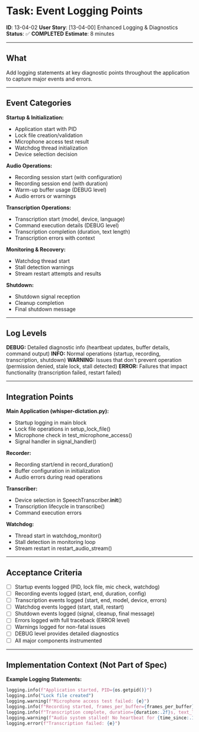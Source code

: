 # Task: Event Logging Points

**ID**: 13-04-02
**User Story**: [13-04-00] Enhanced Logging & Diagnostics
**Status**: ✅ **COMPLETED**
**Estimate**: 8 minutes

---

## What

Add logging statements at key diagnostic points throughout the application to capture major events and errors.

---

## Event Categories

**Startup & Initialization:**
- Application start with PID
- Lock file creation/validation
- Microphone access test result
- Watchdog thread initialization
- Device selection decision

**Audio Operations:**
- Recording session start (with configuration)
- Recording session end (with duration)
- Warm-up buffer usage (DEBUG level)
- Audio errors or warnings

**Transcription Operations:**
- Transcription start (model, device, language)
- Command execution details (DEBUG level)
- Transcription completion (duration, text length)
- Transcription errors with context

**Monitoring & Recovery:**
- Watchdog thread start
- Stall detection warnings
- Stream restart attempts and results

**Shutdown:**
- Shutdown signal reception
- Cleanup completion
- Final shutdown message

---

## Log Levels

**DEBUG:** Detailed diagnostic info (heartbeat updates, buffer details, command output)
**INFO:** Normal operations (startup, recording, transcription, shutdown)
**WARNING:** Issues that don't prevent operation (permission denied, stale lock, stall detected)
**ERROR:** Failures that impact functionality (transcription failed, restart failed)

---

## Integration Points

**Main Application (whisper-dictation.py):**
- Startup logging in main block
- Lock file operations in setup_lock_file()
- Microphone check in test_microphone_access()
- Signal handler in signal_handler()

**Recorder:**
- Recording start/end in record_duration()
- Buffer configuration in initialization
- Audio errors during read operations

**Transcriber:**
- Device selection in SpeechTranscriber.__init__()
- Transcription lifecycle in transcribe()
- Command execution errors

**Watchdog:**
- Thread start in watchdog_monitor()
- Stall detection in monitoring loop
- Stream restart in restart_audio_stream()

---

## Acceptance Criteria

- [ ] Startup events logged (PID, lock file, mic check, watchdog)
- [ ] Recording events logged (start, end, duration, config)
- [ ] Transcription events logged (start, end, model, device, errors)
- [ ] Watchdog events logged (start, stall, restart)
- [ ] Shutdown events logged (signal, cleanup, final message)
- [ ] Errors logged with full traceback (ERROR level)
- [ ] Warnings logged for non-fatal issues
- [ ] DEBUG level provides detailed diagnostics
- [ ] All major components instrumented

---

## Implementation Context (Not Part of Spec)

**Example Logging Statements:**
```python
logging.info(f"Application started, PID={os.getpid()}")
logging.info("Lock file created")
logging.warning(f"Microphone access test failed: {e}")
logging.info(f"Recording started, frames_per_buffer={frames_per_buffer}")
logging.info(f"Transcription complete, duration={duration:.2f}s, text_length={len(text)}")
logging.warning(f"Audio system stalled! No heartbeat for {time_since:.1f}s")
logging.error(f"Transcription failed: {e}")
```
